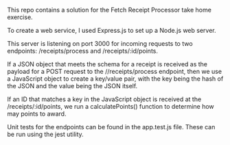 This repo contains a solution for the Fetch Receipt Processor take home exercise.

To create a web service, I used Express.js to set up a Node.js web server.

This server is listening on port 3000 for incoming requests to two endpoints: /receipts/process and /receipts/:id/points.

If a JSON object that meets the schema for a receipt is received as the payload for a POST request to the //receipts/process endpoint, then we use a JavaScript object to create a key/value pair, with the key being the hash of the JSON and the value being the JSON itself.

If an ID that matches a key in the JavaScript object is received at the /receipts/:id/points, we run a calculatePoints() function to determine how may points to award.

Unit tests for the endpoints can be found in the app.test.js file. These can be run using the jest utility.
